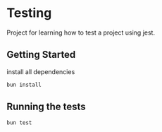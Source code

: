 # Testing

Project for learning how to test a project using jest.

## Getting Started

install all dependencies

```bash
bun install
```

## Running the tests

```bash
bun test
```
